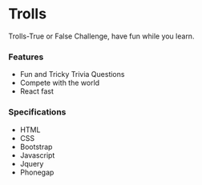 # Trolls

Trolls-True or False Challenge, have fun while you learn.

### Features
* Fun and Tricky Trivia Questions
* Compete with the world
* React fast 

### Specifications
* HTML 
* CSS 
* Bootstrap 
* Javascript 
* Jquery 
* Phonegap